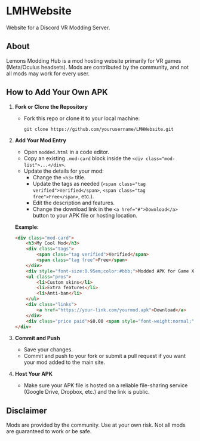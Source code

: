 # LMHWebsite
Website for a Discord VR Modding Server.

## About

Lemons Modding Hub is a mod hosting website primarily for VR games (Meta/Oculus headsets). Mods are contributed by the community, and not all mods may work for every user.

## How to Add Your Own APK

1. **Fork or Clone the Repository**
   - Fork this repo or clone it to your local machine:
     ```
     git clone https://github.com/yourusername/LMHWebsite.git
     ```

2. **Add Your Mod Entry**
   - Open `modded.html` in a code editor.
   - Copy an existing `.mod-card` block inside the `<div class="mod-list">...</div>`.
   - Update the details for your mod:
     - Change the `<h3>` title.
     - Update the tags as needed (`<span class="tag verified">Verified</span>`, `<span class="tag free">Free</span>`, etc.).
     - Edit the description and features.
     - Change the download link in the `<a href="#">Download</a>` button to your APK file or hosting location.

   **Example:**
   ```html
   <div class="mod-card">
       <h3>My Cool Mod</h3>
       <div class="tags">
           <span class="tag verified">Verified</span>
           <span class="tag free">Free</span>
       </div>
       <div style="font-size:0.95em;color:#bbb;">Modded APK for Game XYZ<br>L &bull; Last edited by YourName</div>
       <ul class="pros">
           <li>Custom skins</li>
           <li>Extra features</li>
           <li>Anti-ban</li>
       </ul>
       <div class="links">
           <a href="https://your-link.com/yourmod.apk">Download</a>
       </div>
       <div class="price paid">$0.00 <span style="font-weight:normal;">Free</span></div>
   </div>
   ```

3. **Commit and Push**
   - Save your changes.
   - Commit and push to your fork or submit a pull request if you want your mod added to the main site.

4. **Host Your APK**
   - Make sure your APK file is hosted on a reliable file-sharing service (Google Drive, Dropbox, etc.) and the link is public.

## Disclaimer

Mods are provided by the community. Use at your own risk. Not all mods are guaranteed to work or be safe.
